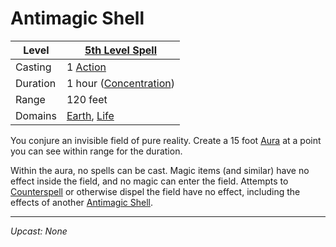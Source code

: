 # Antimagic Shell

| Level    | [5th Level Spell](../../Spell%20Level.md)                                            |
| -------- | ------------------------------------------------------------------------------------ |
| Casting  | 1 [Action](../../../../Game%20Procedures/Action.md)                                  |
| Duration | 1 hour ([Concentration](../../../Spellcasting/Concentration.md))                     |
| Range    | 120 feet                                                                             |
| Domains  | [Earth](../../Spell%20Domains/Earth.md), [Life](../../Spell%20Domains/Life.md) |

You conjure an invisible field of pure reality. Create a 15 foot [Aura](../../Areas%20of%20Effect/Aura.md) at a point you can see within range for the duration.

Within the aura, no spells can be cast. Magic items (and similar) have no effect inside the field, and no magic can enter the field. Attempts to [Counterspell](../Level%203/Counterspell.md) or otherwise dispel the field have no effect, including the effects of another [Antimagic Shell](Antimagic%20Shell.md).

---
*Upcast: None*
